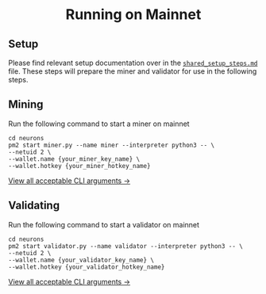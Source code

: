 <div align="center">

# Running on Mainnet

</div>

## Setup

Please find relevant setup documentation over in the [`shared_setup_steps.md`] file. These steps will prepare the miner and validator for use in the following steps.

## Mining

Run the following command to start a miner on mainnet

```console
cd neurons
pm2 start miner.py --name miner --interpreter python3 -- \
--netuid 2 \
--wallet.name {your_miner_key_name} \
--wallet.hotkey {your_miner_hotkey_name}
```

[View all acceptable CLI arguments →]

## Validating

Run the following command to start a validator on mainnet

```console
cd neurons
pm2 start validator.py --name validator --interpreter python3 -- \
--netuid 2 \
--wallet.name {your_validator_key_name} \
--wallet.hotkey {your_validator_hotkey_name}
```

[View all acceptable CLI arguments →]

[View all acceptable CLI arguments →]: ./command_line_arguments.md
[`shared_setup_steps.md`]: ./shared_setup_steps.md
